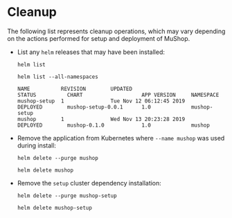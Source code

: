 # Cleanup

The following list represents cleanup operations, which may vary
depending on the actions performed for setup and deployment of MuShop.

- List any `helm` releases that may have been installed:

    ```shell--helm2
    helm list
    ```

    ```shell--helm3
    helm list --all-namespaces
    ```

    ```text
    NAME          REVISION        UPDATED                         STATUS          CHART                   APP VERSION     NAMESPACE
    mushop-setup  1               Tue Nov 12 06:12:45 2019        DEPLOYED        mushop-setup-0.0.1      1.0             mushop-setup
    mushop        1               Wed Nov 13 20:23:28 2019        DEPLOYED        mushop-0.1.0            1.0             mushop
    ```

- Remove the application from Kubernetes where `--name mushop` was used during install:

    ```shell--helm2
    helm delete --purge mushop
    ```

    ```shell--helm3
    helm delete mushop
    ```

- Remove the `setup` cluster dependency installation:

    ```shell--helm2
    helm delete --purge mushop-setup
    ```

    ```shell--helm3
    helm delete mushop-setup
    ```
